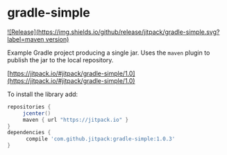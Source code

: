 # gradle-simple

[![Release](https://img.shields.io/github/release/jitpack/gradle-simple.svg?label=maven version)](https://jitpack.io/#jitpack/gradle-simple)

Example Gradle project producing a single jar. Uses the `maven` plugin to publish the jar to the local repository.

[https://jitpack.io/#jitpack/gradle-simple/1.0](https://jitpack.io/#jitpack/gradle-simple/1.0)

To install the library add: 
 
   ```gradle
   repositories { 
        jcenter()
        maven { url "https://jitpack.io" }
   }
   dependencies {
         compile 'com.github.jitpack:gradle-simple:1.0.3'
   }
   ```  

